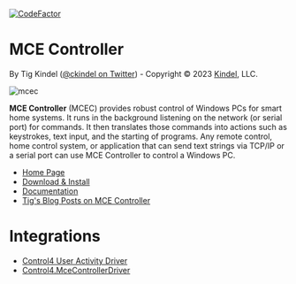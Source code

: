 [![CodeFactor](https://www.codefactor.io/repository/github/tig/mcec/badge)](https://www.codefactor.io/repository/github/tig/mcec)

# MCE Controller

By Tig Kindel ([@ckindel on Twitter](http://www.twitter.com/ckindel)) - Copyright © 2023 [Kindel](http://www.kindel.com), LLC.

![mcec](https://tig.github.io/mcec/mainwindow.png "MCE Controller")

**MCE Controller** (MCEC) provides robust control of Windows PCs for smart home systems. It runs in the background listening on the network (or serial port) for commands. It then translates those commands into actions such as keystrokes, text input, and the starting of programs. Any remote control, home control system, or application that can send text strings via TCP/IP or a serial port can use MCE Controller to control a Windows PC.

* [Home Page](https://tig.github.io/mcec/)
* [Download & Install](https://github.com/tig/mcec/releases)
* [Documentation](https://tig.github.io/mcec/documentation.html)
* [Tig's Blog Posts on MCE Controller](https://ceklog.kindel.com/?s=mcec)

# Integrations
* [Control4 User Activity Driver](https://github.com/tig/User_Activity)
* [Control4.MceControllerDriver](https://github.com/garrynewman/Control4.MceControllerDriver)
